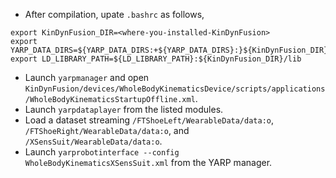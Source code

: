 - After compilation, upate `.bashrc` as follows,
```
export KinDynFusion_DIR=<where-you-installed-KinDynFusion>
export YARP_DATA_DIRS=${YARP_DATA_DIRS:+${YARP_DATA_DIRS}:}${KinDynFusion_DIR}/share/yarp:${KinDynFusion_DIR}/share/WholeBodyKinematicsDevice/
export LD_LIBRARY_PATH=${LD_LIBRARY_PATH}:${KinDynFusion_DIR}/lib
```

- Launch `yarpmanager` and open `KinDynFusion/devices/WholeBodyKinematicsDevice/scripts/applications/WholeBodyKinematicsStartupOffline.xml`.
- Launch `yarpdataplayer` from the listed modules.
- Load a dataset streaming `/FTShoeLeft/WearableData/data:o`, `/FTShoeRight/WearableData/data:o`, and `/XSensSuit/WearableData/data:o`.
- Launch `yarprobotinterface --config WholeBodyKinematicsXSensSuit.xml` from the YARP manager.


